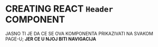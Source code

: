 # CREATING REACT `Header` COMPONENT

JASNO TI JE DA CE SE OVA KOMPONENTA PRIKAZIVATI NA SVAKOM PAGE-U; **JER CE U NJOJ BITI NAVIGACIJA**

